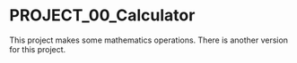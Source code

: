 # PROJECT_00_Calculator
This project makes some mathematics operations. There is another version for this project.

